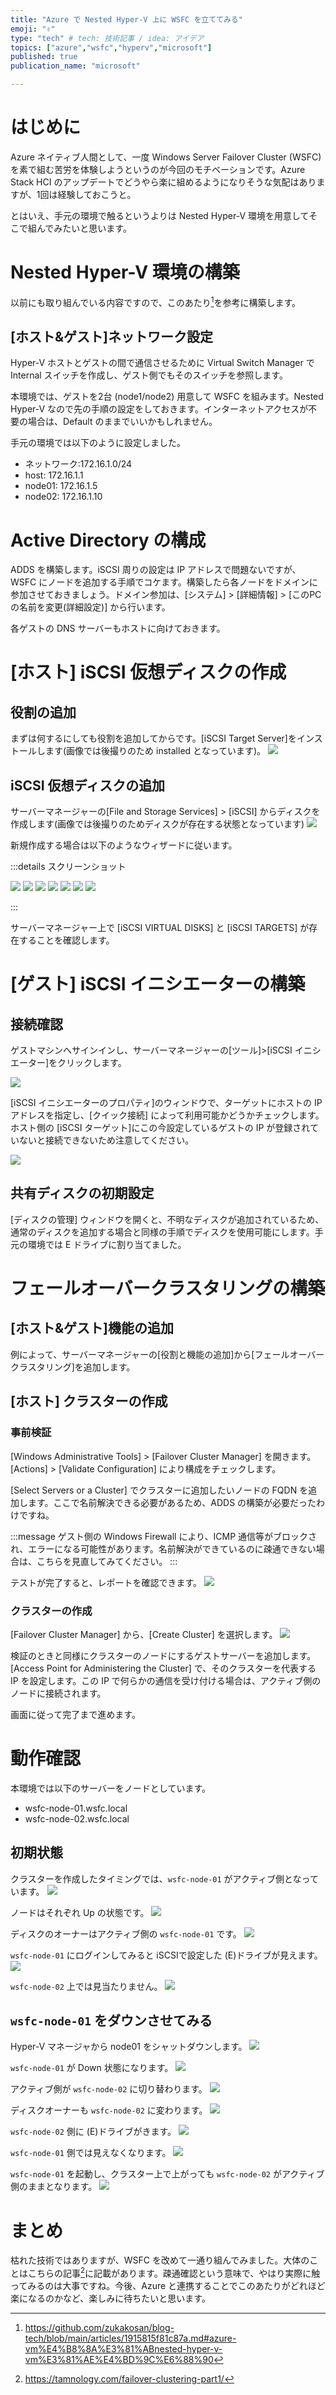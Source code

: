 ```yaml
---
title: "Azure で Nested Hyper-V 上に WSFC を立ててみる"
emoji: "✌️"
type: "tech" # tech: 技術記事 / idea: アイデア
topics: ["azure","wsfc","hyperv","microsoft"]
published: true
publication_name: "microsoft"

---
```


# はじめに
Azure ネイティブ人間として、一度 Windows Server Failover Cluster (WSFC) を素で組む苦労を体験しようというのが今回のモチベーションです。Azure Stack HCI のアップデートでどうやら楽に組めるようになりそうな気配はありますが、1回は経験しておこうと。

とはいえ、手元の環境で触るというよりは Nested Hyper-V 環境を用意してそこで組んでみたいと思います。

# Nested Hyper-V 環境の構築
以前にも取り組んでいる内容ですので、このあたり[^1]を参考に構築します。
[^1]:https://github.com/zukakosan/blog-tech/blob/main/articles/1915815f81c87a.md#azure-vm%E4%B8%8A%E3%81%ABnested-hyper-v-vm%E3%81%AE%E4%BD%9C%E6%88%90

## [ホスト&ゲスト]ネットワーク設定

Hyper-V ホストとゲストの間で通信させるために Virtual Switch Manager で Internal スイッチを作成し、ゲスト側でもそのスイッチを参照します。

本環境では、ゲストを2台 (node1/node2) 用意して WSFC を組みます。Nested Hyper-V なので先の手順の設定をしておきます。インターネットアクセスが不要の場合は、Default のままでいいかもしれません。

手元の環境では以下のように設定しました。
- ネットワーク:172.16.1.0/24
- host: 172.16.1.1
- node01: 172.16.1.5
- node02: 172.16.1.10

# Active Directory の構成
ADDS を構築します。iSCSI 周りの設定は IP アドレスで問題ないですが、WSFC にノードを追加する手順でコケます。構築したら各ノードをドメインに参加させておきましょう。ドメイン参加は、[システム] > [詳細情報] > [このPCの名前を変更(詳細設定)] から行います。

各ゲストの DNS サーバーもホストに向けておきます。

# [ホスト] iSCSI 仮想ディスクの作成

## 役割の追加
まずは何するにしても役割を追加してからです。[iSCSI Target Server]をインストールします(画像では後撮りのため installed となっています)。
![](/images/20240207-wsfc/01.png)

## iSCSI 仮想ディスクの追加
サーバーマネージャーの[File and Storage Services] > [iSCSI] からディスクを作成します(画像では後撮りのためディスクが存在する状態となっています)
![](/images/20240207-wsfc/02.png)

新規作成する場合は以下のようなウィザードに従います。

:::details スクリーンショット

![](/images/20240207-wsfc/03.png)
![](/images/20240207-wsfc/04.png)
![](/images/20240207-wsfc/05.png)
![](/images/20240207-wsfc/06.png)
![](/images/20240207-wsfc/07.png)
![](/images/20240207-wsfc/08.png)
![](/images/20240207-wsfc/09.png)

:::

サーバーマネージャー上で [iSCSI VIRTUAL DISKS] と [iSCSI TARGETS] が存在することを確認します。

# [ゲスト] iSCSI イニシエーターの構築

## 接続確認
ゲストマシンへサインインし、サーバーマネージャーの[ツール]>[iSCSI イニシエーター]をクリックします。

![](/images/20240207-wsfc/10.png)

[iSCSI イニシエーターのプロパティ]のウィンドウで、ターゲットにホストの IP アドレスを指定し、[クイック接続] によって利用可能かどうかチェックします。ホスト側の [iSCSI ターゲット]にこの今設定しているゲストの IP が登録されていないと接続できないため注意してください。

![](/images/20240207-wsfc/11.png)

## 共有ディスクの初期設定
[ディスクの管理] ウィンドウを開くと、不明なディスクが追加されているため、通常のディスクを追加する場合と同様の手順でディスクを使用可能にします。手元の環境では E ドライブに割り当てました。

# フェールオーバークラスタリングの構築

## [ホスト&ゲスト]機能の追加
例によって、サーバーマネージャーの[役割と機能の追加]から[フェールオーバークラスタリング]を追加します。

## [ホスト] クラスターの作成

### 事前検証
[Windows Administrative Tools] > [Failover Cluster Manager] を開きます。[Actions] > [Validate Configuration] により構成をチェックします。

[Select Servers or a Cluster] でクラスターに追加したいノードの FQDN を追加します。ここで名前解決できる必要があるため、ADDS の構築が必要だったわけですね。

:::message
ゲスト側の Windows Firewall により、ICMP 通信等がブロックされ、エラーになる可能性があります。名前解決ができているのに疎通できない場合は、こちらを見直してみてください。
:::

テストが完了すると、レポートを確認できます。
![](/images/20240207-wsfc/12.png)

### クラスターの作成
[Failover Cluster Manager] から、[Create Cluster] を選択します。
![](/images/20240207-wsfc/13.png)

検証のときと同様にクラスターのノードにするゲストサーバーを追加します。[Access Point for Administering the Cluster] で、そのクラスターを代表する IP を設定します。この IP で何らかの通信を受け付ける場合は、アクティブ側のノードに接続されます。

画面に従って完了まで進めます。

# 動作確認
本環境では以下のサーバーをノードとしています。
- wsfc-node-01.wsfc.local
- wsfc-node-02.wsfc.local

## 初期状態
クラスターを作成したタイミングでは、`wsfc-node-01` がアクティブ側となっています。
![](/images/20240207-wsfc/14.png)

ノードはそれぞれ Up の状態です。
![](/images/20240207-wsfc/15.png)

ディスクのオーナーはアクティブ側の `wsfc-node-01` です。
![](/images/20240207-wsfc/16.png)

`wsfc-node-01` にログインしてみると iSCSIで設定した (E)ドライブが見えます。
![](/images/20240207-wsfc/17.png)

`wsfc-node-02` 上では見当たりません。
![](/images/20240207-wsfc/25.png)

## `wsfc-node-01` をダウンさせてみる
Hyper-V マネージャから node01 をシャットダウンします。
![](/images/20240207-wsfc/18.png)

`wsfc-node-01` が Down 状態になります。
![](/images/20240207-wsfc/19.png)

アクティブ側が `wsfc-node-02` に切り替わります。
![](/images/20240207-wsfc/20.png)

ディスクオーナーも `wsfc-node-02` に変わります。
![](/images/20240207-wsfc/21.png)

`wsfc-node-02` 側に (E)ドライブがきます。
![](/images/20240207-wsfc/22.png)

`wsfc-node-01` 側では見えなくなります。
![](/images/20240207-wsfc/23.png)

`wsfc-node-01` を起動し、クラスター上で上がっても `wsfc-node-02` がアクティブ側のままとなります。
![](/images/20240207-wsfc/24.png)

# まとめ
枯れた技術ではありますが、WSFC を改めて一通り組んでみました。大体のことはこちらの記事[^2]に記載があります。疎通確認という意味で、やはり実際に触ってみるのは大事ですね。今後、Azure と連携することでこのあたりがどれほど楽になるのかなど、楽しみに待ちたいと思います。

[^2]:https://tamnology.com/failover-clustering-part1/